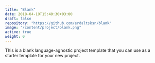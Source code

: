 ```yaml
---
title: "Blank"
date: 2018-04-10T15:40:30+03:00
draft: false
repository: "https://github.com/erdaltsksn/blank"
image: "/content/project/blank.png"
active: true
weight: 0
---
```


This is a blank language-agnostic project template that you can use as a starter
template for your new project.
